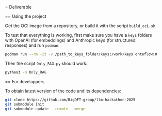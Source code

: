 = Deliverable

== Using the project

Get the OCI image from a repository, or build it with the script `build_oci.sh`.

To test that everything is working, first make sure you have a `keys` folders with OpenAI
(for embeddings) and Anthropic keys (for structured responses) and run `podman`:
```bash
podman run --rm -it -v /path_to_keys_folder/keys:/work/keys ontoflow:0.0.1 bash
```

Then the script `Only_RAG.py` should work:
```bash
python3 -m Only_RAG
```

== For developpers

To obtain latest version of the code and its dependencies:
```bash
git clone https://github.com/BigDFT-group/llm-hackathon-2025
git submodule init
git submodule update --remote --merge
```
